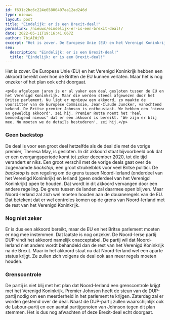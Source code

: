```yaml
---
id: f631c2bc6c224e65800407aa12ad246d
type: nieuws
layout: post
title: "Eindelijk: er is een Brexit-deal!"
permalink: /nieuws/eindelijk-er-is-een-brexit-deal!/
date: 2022-05-11T19:16:41.067Z
author: 7biA1WiYB
excerpt: "Het is zover. De Europese Unie (EU) en het Verenigd Koninkrijk hebben een akkoord bereikt over hoe de Britten de EU kunnen verlaten. Maar het is nog onzeker of het plan ook echt doorgaat.  "
seo:
  description: "Eindelijk: er is een Brexit-deal!"
  title: "Eindelijk: er is een Brexit-deal!"
---
```

Het is zover. De Europese Unie (EU) en het Verenigd Koninkrijk hebben een akkoord bereikt over hoe de Britten de EU kunnen verlaten. Maar het is nog onzeker of het plan ook echt doorgaat.  

    <p>De afgelopen jaren is er al vaker een deal gesloten tussen de EU en het Verenigd Koninkrijk. Maar die werden steeds afgewezen door het Britse parlement. Nu ligt er opnieuw een akkoord, zo maakte de voorzitter van de Europese Commissie, Jean-Claude Juncker, vanochtend bekend. De Britse premier Johnson is enthousiast. We hebben een 'nieuw en geweldig akkoord', zei hij. Premier Rutte noemt het 'heel bemoedigend nieuws' dat er een akkoord is bereikt. 'We zijn er blij mee. Nu moeten we de details bestuderen', zei hij.</p>
<h3>Geen backstop</h3>
<p>De deal is voor een groot deel hetzelfde als de deal die met de vorige premier, Theresa May, is gesloten. In dit akkoord staat bijvoorbeeld ook dat er een overgangsperiode komt tot zeker december 2020, tot die tijd verandert er niks. Een groot verschil met de vorige deals gaat over de zogenaamde <em>backstop</em>, een groot struikelblok voor veel Britse politici. De <em>backstop</em> is een regeling om de grens tussen Noord-Ierland (onderdeel van het Verenigd Koninkrijk) en Ierland (geen onderdeel van het Verenigd Koninkrijk) open te houden. Dat wordt in dit akkoord vervangen door een andere regeling. De grens tussen de landen zal daarmee open blijven. Maar Noord-Ierland zal zich wel moeten houden aan de douaneregels van de EU. Dat betekent dat er wel controles komen op de grens van Noord-Ierland met de rest van het Verenigd Koninkrijk.</p>
<h3>Nog niet zeker</h3>
<p>Er is dus een akkoord bereikt, maar de EU en het Britse parlement moeten er nog mee instemmen. Dat laatste is nog onzeker. De Noord-Ierse partij DUP vindt het akkoord namelijk onacceptabel. De partij wil dat Noord-Ierland niet anders wordt behandeld dan de rest van het Verenigd Koninkrijk na de Brexit. Maar in het akkoord staat nu dat Noord-Ierland wel een aparte status krijgt. Ze zullen zich volgens de deal ook aan meer regels moeten houden.</p>
<h3>Grenscontrole</h3>
<p>De partij is niet blij met het plan dat Noord-Ierland een grenscontrole krijgt met het Verenigd Koninkrijk. Premier Johnson heeft de steun van de DUP-partij nodig om een meerderheid in het parlement te krijgen. Zaterdag zal er worden gestemd over de deal. Naast de DUP-partij zullen waarschijnlijk ook de Labour-partij en een aantal partijgenoten van Johnson tegen dit plan stemmen. Het is dus nog afwachten of deze Brexit-deal echt doorgaat.</p>  
